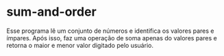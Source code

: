 # sum-and-order
Esse programa lê um conjunto de números e identifica os valores pares e ímpares. Após isso, faz uma operação de soma apenas do valores pares e retorna o maior e menor valor digitado pelo usuário.
